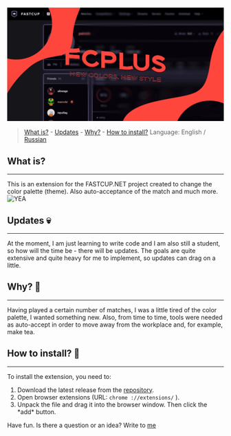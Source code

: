 ![FCPLUS](https://raw.githubusercontent.com/delirxgod/FCPlus/master/images/preview.png)

> [What is?](https://github.com/delirxgod/FCPlus#what-is) -
> [Updates](https://github.com/delirxgod/FCPlus#what-is) -
> [Why?](https://github.com/delirxgod/FCPlus#what-is) -
> [How to install?](https://github.com/delirxgod/FCPlus#what-is)
>  Language: English / [Russian](https://github.com/delirxgod/FCPlus/blob/master/README_RUS.md)

## What is?
----------------------------------------
This is an extension for the FASTCUP.NET project created to change the color palette (theme). Also auto-acceptance of the match and much more.
![YEA](https://sun9-44.userapi.com/impg/PHgG4Im_A5uVpisrlODhWS9p-1saunA1Trcsqw/EIU7pdKZ-mM.jpg?size=1914x939&quality=96&sign=9007e7c0c0d03b5d3e316d322a8ad18c&type=album)

## Updates :skull:
----------------------------------------
At the moment, I am just learning to write code and I am also still a student, so how will the time be - there will be updates. The goals are quite extensive and quite heavy for me to implement, so updates can drag on a little.

## Why? :woozy_face:
----------------------------------------
Having played a certain number of matches, I was a little tired of the color palette, I wanted something new. Also, from time to time, tools were needed as auto-accept in order to move away from the workplace and, for example, make tea.

## How to install? :hear_no_evil:
----------------------------------------
To install the extension, you need to:
1. Download the latest release from the [repository](https://github.com/delirxgod/FCPlus/releases).
2. Open browser extensions (URL:  `chrome ://extensions/` ).
3. Unpack the file and drag it into the browser window. Then click the \*add\* button.

Have fun. Is there a question or an idea? Write to [me](https://vk.com/d3lir)
